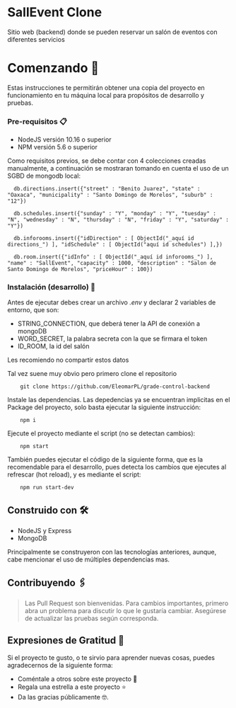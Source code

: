# SallEvent Clone

Sitio web (backend) donde se pueden reservar un salón de eventos con diferentes servicios

# Comenzando 🚀

Estas instrucciones te permitirán obtener una copia del proyecto en funcionamiento en tu máquina local para propósitos de desarrollo y pruebas.

### Pre-requisitos 📋

- NodeJS versión 10.16 o superior
- NPM versión 5.6 o superior

Como requisitos previos, se debe contar con 4 colecciones creadas manualmente, a continuación se mostraran
tomando en cuenta el uso de un SGBD de mongodb local:

```
  db.directions.insert({"street" : "Benito Juarez", "state" : "Oaxaca", "municipality" : "Santo Domingo de Morelos", "suburb" : "12"})
```
```
  db.schedules.insert({"sunday" : "Y", "monday" : "Y", "tuesday" : "N", "wednesday" : "N", "thursday" : "N", "friday" : "Y", "saturday" : "Y"})
```
```
  db.inforooms.insert({"idDirection" : [ ObjectId("_aquí id directions_") ], "idSchedule" : [ ObjectId("aquí id schedules") ],})
```
```
  db.room.insert({"idInfo" : [ ObjectId("_aquí id inforooms_") ], "name" : "SallEvent", "capacity" : 1000, "description" : "Salon de Santo Domingo de Morelos", "priceHour" : 100})
```

### Instalación (desarrollo) 🔧

Antes de ejecutar debes crear un archivo _.env_ y declarar 2 variables de entorno, que son:
- STRING_CONNECTION, que deberá tener la API de conexión a mongoDB
- WORD_SECRET, la palabra secreta con la que se firmara el token
- ID_ROOM, la id del salón

Les recomiendo no compartir estos datos

Tal vez suene muy obvio pero primero clone el repositorio

```
    git clone https://github.com/EleomarPL/grade-control-backend
```

Instale las dependencias. Las depedencias ya se encuentran implicitas en el Package del proyecto, solo basta ejecutar la siguiente instrucción:

```
    npm i
```

Ejecute el proyecto mediante el script (no se detectan cambios):

```
    npm start
```

También puedes ejecutar el código de la siguiente forma, que es la recomendable para el desarrollo, pues detecta los cambios que ejecutes al refrescar (hot reload), y es mediante el script:

```
    npm run start-dev
```

## Construido con 🛠️

- NodeJS y Express
- MongoDB

Principalmente se construyeron con las tecnologías anteriores, aunque, cabe mencionar el uso de múltiples dependencias mas.

## Contribuyendo 🖇️

> Las Pull Request son bienvenidas. Para cambios importantes, primero abra un problema para discutir lo que le gustaría cambiar.
> Asegúrese de actualizar las pruebas según corresponda.

## Expresiones de Gratitud 🎁

Si el proyecto te gusto, o te sirvio para aprender nuevas cosas, puedes agradecernos de la siguiente forma:

- Coméntale a otros sobre este proyecto 📢
- Regala una estrella a este proyecto ⭐
- Da las gracias públicamente 🤓.
